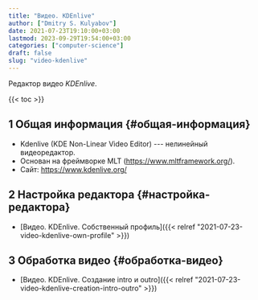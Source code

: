 ```yaml
---
title: "Видео. KDEnlive"
author: ["Dmitry S. Kulyabov"]
date: 2021-07-23T19:10:00+03:00
lastmod: 2023-09-29T19:54:00+03:00
categories: ["computer-science"]
draft: false
slug: "video-kdenlive"
---
```


Редактор видео _KDEnlive_.

<!--more-->

{{< toc >}}


## <span class="section-num">1</span> Общая информация {#общая-информация}

-   Kdenlive (KDE Non-Linear Video Editor) --- нелинейный видеоредактор.
-   Основан на фреймворке MLT (<https://www.mltframework.org/>).
-   Сайт: <https://www.kdenlive.org/>


## <span class="section-num">2</span> Настройка редактора {#настройка-редактора}

-   [Видео. KDEnlive. Собственный профиль]({{< relref "2021-07-23-video-kdenlive-own-profile" >}})


## <span class="section-num">3</span> Обработка видео {#обработка-видео}

-   [Видео. KDEnlive. Создание intro и outro]({{< relref "2021-07-23-video-kdenlive-creation-intro-outro" >}})
